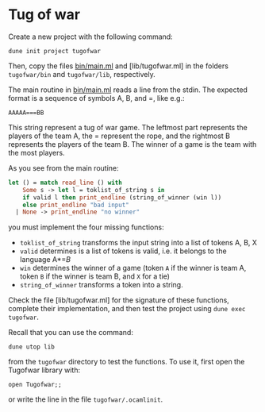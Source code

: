 # Tug of war

Create a new project with the following command:
```
dune init project tugofwar
```

Then, copy the files [bin/main.ml](bin/main.ml) and [lib/tugofwar.ml]
in the folders `tugofwar/bin` and `tugofwar/lib`, respectively.

The main routine in [bin/main.ml](bin/main.ml) reads a line from the stdin.
The expected format is a sequence of symbols A, B, and =, like e.g.:
```
AAAAA===BB
```
This string represent a tug of war game.
The leftmost part represents the players of the team A,
the = represent the rope,
and the rightmost B represents the players of the team B.
The winner of a game is the team with the most players.

As you see from the main routine:
```ocaml
let () = match read_line () with
    Some s -> let l = toklist_of_string s in
    if valid l then print_endline (string_of_winner (win l))
    else print_endline "bad input"
  | None -> print_endline "no winner"
```
you must implement the four missing functions:
- `toklist_of_string` transforms the input string into a list of tokens A, B, X
- `valid` determines is a list of tokens is valid, i.e. it belongs to the language A*=*B*
- `win` determines the winner of a game (token `A` if the winner is team A, token `B` if the winner is team B, and `X` for a tie)
- `string_of_winner` transforms a token into a string.

Check the file [lib/tugofwar.ml] for the signature of these functions,  
complete their implementation, and then test the project using `dune exec tugofwar`.

Recall that you can use the command:
```
dune utop lib
```
from the `tugofwar` directory to test the functions.
To use it, first open the Tugofwar library with:
```
open Tugofwar;;
```
or write the line in the file `tugofwar/.ocamlinit`.
